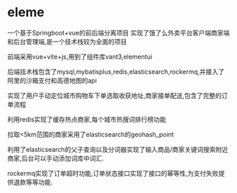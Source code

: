 # eleme
一个基于Springboot+vue的前后端分离项目 实现了饿了么外卖平台客户端商家端和后台管理端,是一个技术栈较为全面的项目

前端采用vue+vite+js,用到了组件库vant3,elementui

后端技术栈包含了mysql,mybatisplus,redis,elasticsearch,rockermq,并接入了阿里的沙箱支付和高德地图的api

实现了用户手动定位城市购物车下单选取收获地址,商家接单配送,包含了完整的订单流程

利用redis实现了缓存热点商家,每个城市热搜词排行榜功能

拉取<5km范围的商家采用了elasticsearch的geohash_point

利用了elasticsearch的父子查询以及分词器实现了输入商品/商家关键词搜索附近商家,后台可以手动添加词库中词汇.

rockermq实现了订单超时功能,订单状态接口实现了接口的幂等性,为支付失败提供退款等等功能.





